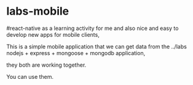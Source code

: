 # labs-mobile

#react-native as a learning activity for me and also nice and easy to develop new apps for mobile clients,

This is a simple mobile application that we can get data from the ../labs nodejs + express + mongoose + mongodb application,

they both are working together.

You can use them.
